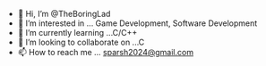 - 👋 Hi, I’m @TheBoringLad
- 👀 I’m interested in ... Game Development, Software Development
- 🌱 I’m currently learning ...C/C++
- 💞️ I’m looking to collaborate on ...C
- 📫 How to reach me ... sparsh2024@gmail.com

<!---
TheBoringLad/TheBoringLad is a ✨ special ✨ repository because its `README.md` (this file) appears on your GitHub profile.
You can click the Preview link to take a look at your changes.
--->
